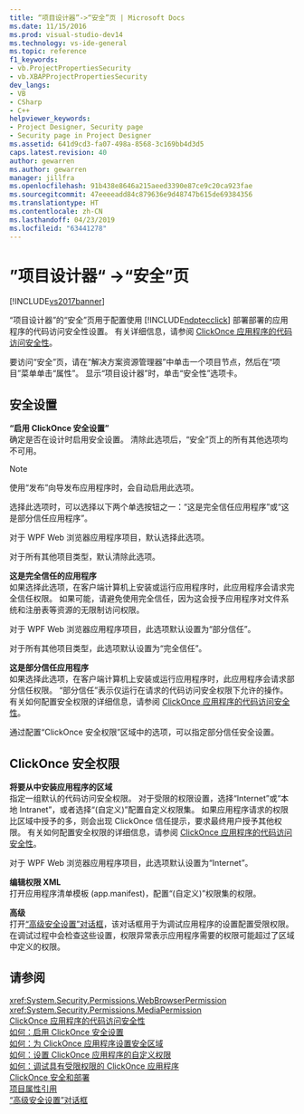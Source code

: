 ```yaml
---
title: “项目设计器”->“安全”页 | Microsoft Docs
ms.date: 11/15/2016
ms.prod: visual-studio-dev14
ms.technology: vs-ide-general
ms.topic: reference
f1_keywords:
- vb.ProjectPropertiesSecurity
- vb.XBAPProjectPropertiesSecurity
dev_langs:
- VB
- CSharp
- C++
helpviewer_keywords:
- Project Designer, Security page
- Security page in Project Designer
ms.assetid: 641d9cd3-fa07-498a-8568-3c169bb4d3d5
caps.latest.revision: 40
author: gewarren
ms.author: gewarren
manager: jillfra
ms.openlocfilehash: 91b438e8646a215aeed3390e87ce9c20ca923fae
ms.sourcegitcommit: 47eeeeadd84c879636e9d48747b615de69384356
ms.translationtype: HT
ms.contentlocale: zh-CN
ms.lasthandoff: 04/23/2019
ms.locfileid: "63441278"
---
```

# <a name="security-page-project-designer"></a>”项目设计器“ ->“安全”页
[!INCLUDE[vs2017banner](../../includes/vs2017banner.md)]

“项目设计器”的“安全”页用于配置使用 [!INCLUDE[ndptecclick](../../includes/ndptecclick-md.md)] 部署部署的应用程序的代码访问安全性设置。 有关详细信息，请参阅 [ClickOnce 应用程序的代码访问安全性](../../deployment/code-access-security-for-clickonce-applications.md)。  
  
 要访问“安全”页，请在“解决方案资源管理器”中单击一个项目节点，然后在“项目”菜单单击“属性”。 显示“项目设计器”时，单击“安全性”选项卡。  
  
## <a name="security-settings"></a>安全设置  
 **“启用 ClickOnce 安全设置”**  
 确定是否在设计时启用安全设置。 清除此选项后，“安全”页上的所有其他选项均不可用。  
  
> [!NOTE]
> 使用“发布”向导发布应用程序时，会自动启用此选项。  
  
 选择此选项时，可以选择以下两个单选按钮之一：“这是完全信任应用程序”或“这是部分信任应用程序”。  
  
 对于 WPF Web 浏览器应用程序项目，默认选择此选项。  
  
 对于所有其他项目类型，默认清除此选项。  
  
 **这是完全信任的应用程序**  
 如果选择此选项，在客户端计算机上安装或运行应用程序时，此应用程序会请求完全信任权限。 如果可能，请避免使用完全信任，因为这会授予应用程序对文件系统和注册表等资源的无限制访问权限。  
  
 对于 WPF Web 浏览器应用程序项目，此选项默认设置为“部分信任”。  
  
 对于所有其他项目类型，此选项默认设置为“完全信任”。  
  
 **这是部分信任应用程序**  
 如果选择此选项，在客户端计算机上安装或运行应用程序时，此应用程序会请求部分信任权限。 “部分信任”表示仅运行在请求的代码访问安全权限下允许的操作。 有关如何配置安全权限的详细信息，请参阅 [ClickOnce 应用程序的代码访问安全性](../../deployment/code-access-security-for-clickonce-applications.md)。  
  
 通过配置“ClickOnce 安全权限”区域中的选项，可以指定部分信任安全设置。  
  
## <a name="clickonce-security-permissions"></a>ClickOnce 安全权限  
 **将要从中安装应用程序的区域**  
 指定一组默认的代码访问安全权限。 对于受限的权限设置，选择“Internet”或“本地 Intranet”，或者选择“(自定义)”配置自定义权限集。 如果应用程序请求的权限比区域中授予的多，则会出现 ClickOnce 信任提示，要求最终用户授予其他权限。 有关如何配置安全权限的详细信息，请参阅 [ClickOnce 应用程序的代码访问安全性](../../deployment/code-access-security-for-clickonce-applications.md)。  
  
 对于 WPF Web 浏览器应用程序项目，此选项默认设置为“Internet”。  
  
 **编辑权限 XML**  
 打开应用程序清单模板 (app.manifest)，配置“(自定义)”权限集的权限。  
  
 **高级**  
 打开[“高级安全设置”对话框](../../ide/reference/advanced-security-settings-dialog-box.md)，该对话框用于为调试应用程序的设置配置受限权限。 在调试过程中会检查这些设置，权限异常表示应用程序需要的权限可能超过了区域中定义的权限。  
  
## <a name="see-also"></a>请参阅  
 <xref:System.Security.Permissions.WebBrowserPermission>   
 <xref:System.Security.Permissions.MediaPermission>   
 [ClickOnce 应用程序的代码访问安全性](../../deployment/code-access-security-for-clickonce-applications.md)   
 [如何：启用 ClickOnce 安全设置](../../deployment/how-to-enable-clickonce-security-settings.md)   
 [如何：为 ClickOnce 应用程序设置安全区域](../../deployment/how-to-set-a-security-zone-for-a-clickonce-application.md)   
 [如何：设置 ClickOnce 应用程序的自定义权限](../../deployment/how-to-set-custom-permissions-for-a-clickonce-application.md)   
 [如何：调试具有受限权限的 ClickOnce 应用程序](../../deployment/how-to-debug-a-clickonce-application-with-restricted-permissions.md)   
 [ClickOnce 安全和部署](../../deployment/clickonce-security-and-deployment.md)   
 [项目属性引用](../../ide/reference/project-properties-reference.md)   
 [“高级安全设置”对话框](../../ide/reference/advanced-security-settings-dialog-box.md)
